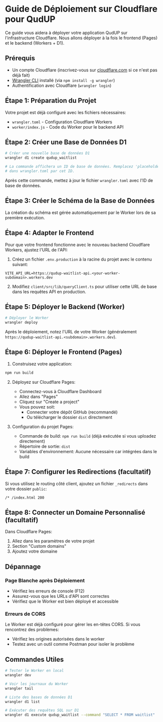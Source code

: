 # Guide de Déploiement sur Cloudflare pour QudUP

Ce guide vous aidera à déployer votre application QudUP sur l'infrastructure Cloudflare. Nous allons déployer à la fois le frontend (Pages) et le backend (Workers + D1).

## Prérequis

- Un compte Cloudflare (inscrivez-vous sur [cloudflare.com](https://cloudflare.com) si ce n'est pas déjà fait)
- [Wrangler CLI](https://developers.cloudflare.com/workers/wrangler/install-and-update/) installé (via `npm install -g wrangler`)
- Authentification avec Cloudflare (`wrangler login`)

## Étape 1: Préparation du Projet

Votre projet est déjà configuré avec les fichiers nécessaires:
- `wrangler.toml` - Configuration Cloudflare Workers
- `worker/index.js` - Code du Worker pour le backend API

## Étape 2: Créer une Base de Données D1

```bash
# Créer une nouvelle base de données D1
wrangler d1 create qudup_waitlist

# La commande affichera un ID de base de données. Remplacez 'placeholder' 
# dans wrangler.toml par cet ID.
```

Après cette commande, mettez à jour le fichier `wrangler.toml` avec l'ID de base de données.

## Étape 3: Créer le Schéma de la Base de Données

La création du schéma est gérée automatiquement par le Worker lors de sa première exécution.

## Étape 4: Adapter le Frontend

Pour que votre frontend fonctionne avec le nouveau backend Cloudflare Workers, ajustez l'URL de l'API:

1. Créez un fichier `.env.production` à la racine du projet avec le contenu suivant:

```
VITE_API_URL=https://qudup-waitlist-api.<your-worker-subdomain>.workers.dev
```

2. Modifiez `client/src/lib/queryClient.ts` pour utiliser cette URL de base dans les requêtes API en production.

## Étape 5: Déployer le Backend (Worker)

```bash
# Déployer le Worker
wrangler deploy
```

Après le déploiement, notez l'URL de votre Worker (généralement `https://qudup-waitlist-api.<subdomain>.workers.dev`).

## Étape 6: Déployer le Frontend (Pages)

1. Construisez votre application:

```bash
npm run build
```

2. Déployez sur Cloudflare Pages:
   - Connectez-vous à Cloudflare Dashboard
   - Allez dans "Pages"
   - Cliquez sur "Create a project"
   - Vous pouvez soit:
     - Connecter votre dépôt GitHub (recommandé)
     - Ou télécharger le dossier `dist` directement

3. Configuration du projet Pages:
   - Commande de build: `npm run build` (déjà exécutée si vous uploadez directement)
   - Répertoire de sortie: `dist`
   - Variables d'environnement: Aucune nécessaire car intégrées dans le build

## Étape 7: Configurer les Redirections (facultatif)

Si vous utilisez le routing côté client, ajoutez un fichier `_redirects` dans votre dossier `public`:

```
/* /index.html 200
```

## Étape 8: Connecter un Domaine Personnalisé (facultatif)

Dans Cloudflare Pages:
1. Allez dans les paramètres de votre projet
2. Section "Custom domains"
3. Ajoutez votre domaine

## Dépannage

### Page Blanche après Déploiement
- Vérifiez les erreurs de console (F12)
- Assurez-vous que les URLs d'API sont correctes
- Vérifiez que le Worker est bien déployé et accessible

### Erreurs de CORS
Le Worker est déjà configuré pour gérer les en-têtes CORS. Si vous rencontrez des problèmes:
- Vérifiez les origines autorisées dans le worker
- Testez avec un outil comme Postman pour isoler le problème

## Commandes Utiles

```bash
# Tester le Worker en local
wrangler dev

# Voir les journaux du Worker 
wrangler tail

# Liste des bases de données D1
wrangler d1 list

# Exécuter des requêtes SQL sur D1
wrangler d1 execute qudup_waitlist --command "SELECT * FROM waitlist"
```